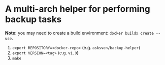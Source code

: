 # A multi-arch helper for performing backup tasks

**Note:** you may need to create a build environment: `docker buildx create --use`.

1. `export REPOSITORY=<docker-repo>` (e.g. `asksven/backup-helper`)
1. `export VERSION=<tag>` (e.g. `v1.0`)
1. `make`

